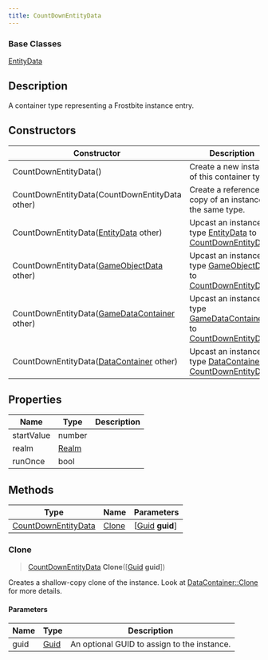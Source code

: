 ```yaml
---
title: CountDownEntityData
---
```

### Base Classes

[EntityData](/vext/ref/fb/entitydata/)

## Description

A container type representing a Frostbite instance entry.

## Constructors

| Constructor                                                                    | Description                                                                                                                   |
| ------------------------------------------------------------------------------ | ----------------------------------------------------------------------------------------------------------------------------- |
| CountDownEntityData()                                                          | Create a new instance of this container type.                                                                                 |
| CountDownEntityData(CountDownEntityData other)                                 | Create a reference copy of an instance of the same type.                                                                      |
| CountDownEntityData([EntityData](/vext/ref/fb/entitydata/) other)                            | Upcast an instance of type [EntityData](/vext/ref/fb/entitydata/) to [CountDownEntityData](/vext/ref/fb/countdownentitydata/).                            |
| CountDownEntityData([GameObjectData](/vext/ref/fb/gameobjectdata/) other)                    | Upcast an instance of type [GameObjectData](/vext/ref/fb/gameobjectdata/) to [CountDownEntityData](/vext/ref/fb/countdownentitydata/).                    |
| CountDownEntityData([GameDataContainer](/vext/ref/fb/gamedatacontainer/) other)              | Upcast an instance of type [GameDataContainer](/vext/ref/fb/gamedatacontainer/) to [CountDownEntityData](/vext/ref/fb/countdownentitydata/).              |
| CountDownEntityData([DataContainer](/vext/ref/shared/class/datacontainer) other) | Upcast an instance of type [DataContainer](/vext/ref/shared/class/datacontainer) to [CountDownEntityData](/vext/ref/fb/countdownentitydata/). |

## Properties

| Name       | Type           | Description |
| ---------- | -------------- | ----------- |
| startValue | number         |             |
| realm      | [Realm](/vext/ref/fb/realm/) |             |
| runOnce    | bool           |             |

## Methods

| Type                                       | Name            | Parameters                                     |
| ------------------------------------------ | --------------- | ---------------------------------------------- |
| [CountDownEntityData](/vext/ref/fb/countdownentitydata/) | [Clone](#clone) | \[[Guid](/vext/ref/shared/class/guid) **guid**\] |

### Clone

> [CountDownEntityData](/vext/ref/fb/countdownentitydata/) **Clone**(\[[Guid](/vext/ref/shared/class/guid) **guid**\])

Creates a shallow-copy clone of the instance. Look at [DataContainer::Clone](/vext/ref/shared/class/datacontainer#clone) for more details.

#### Parameters

| Name | Type         | Description                                 |
| ---- | ------------ | ------------------------------------------- |
| guid | [Guid](/vext/ref/shared/class/guid/) | An optional GUID to assign to the instance. |
